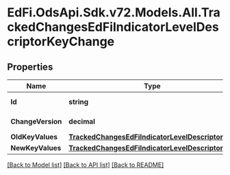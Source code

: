 # EdFi.OdsApi.Sdk.v72.Models.All.TrackedChangesEdFiIndicatorLevelDescriptorKeyChange

## Properties

Name | Type | Description | Notes
------------ | ------------- | ------------- | -------------
**Id** | **string** | Resource identifier | [optional] 
**ChangeVersion** | **decimal** | Change version | [optional] 
**OldKeyValues** | [**TrackedChangesEdFiIndicatorLevelDescriptorKey**](TrackedChangesEdFiIndicatorLevelDescriptorKey.md) |  | [optional] 
**NewKeyValues** | [**TrackedChangesEdFiIndicatorLevelDescriptorKey**](TrackedChangesEdFiIndicatorLevelDescriptorKey.md) |  | [optional] 

[[Back to Model list]](../../README.md#documentation-for-models) [[Back to API list]](../../README.md#documentation-for-api-endpoints) [[Back to README]](../../README.md)

